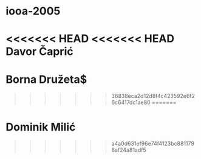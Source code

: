 # iooa-2005
<<<<<<< HEAD
<<<<<<< HEAD
Davor Čaprić
=======
# Borna Družeta$
>>>>>>> 36838eca2d12d8f4c423592e6f26c6417dc1ae80
=======
# Dominik Milić
>>>>>>> a4a0d631ef96e74f4123bc8811798af24a81adf5
